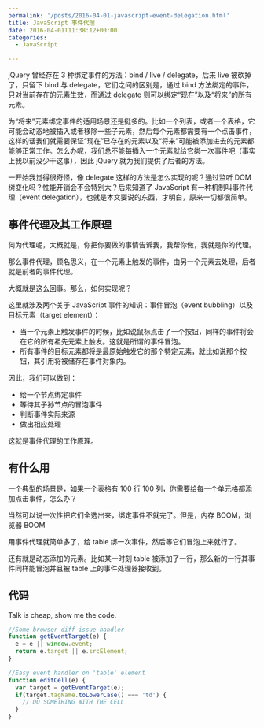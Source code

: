```yaml
---
permalink: '/posts/2016-04-01-javascript-event-delegation.html'
title: JavaScript 事件代理
date: 2016-04-01T11:38:12+00:00
categories:
  - JavaScript

---
```




jQuery 曾经存在 3 种绑定事件的方法：bind / live / delegate，后来 live 被砍掉了，只留下 bind 与 delegate，它们之间的区别是，通过 bind 方法绑定的事件，只对当前存在的元素生效，而通过 delegate 则可以绑定“现在”以及“将来”的所有元素。

为“将来”元素绑定事件的适用场景还是挺多的。比如一个列表，或者一个表格，它可能会动态地被插入或者移除一些子元素，然后每个元素都需要有一个点击事件，这样的话我们就需要保证“现在”已存在的元素以及“将来”可能被添加进去的元素都能够正常工作。怎么办呢，我们总不能每插入一个元素就给它绑一次事件吧（事实上我以前没少干这事），因此 jQuery 就为我们提供了后者的方法。

一开始我觉得很奇怪，像 delegate 这样的方法是怎么实现的呢？通过监听 DOM 树变化吗？性能开销会不会特别大？后来知道了 JavaScript 有一种机制叫事件代理（event delegation），也就是本文要说的东西，才明白，原来一切都很简单。

<!--more-->

## 事件代理及其工作原理

何为代理呢，大概就是，你把你要做的事情告诉我，我帮你做，我就是你的代理。

那么事件代理，顾名思义，在一个元素上触发的事件，由另一个元素去处理，后者就是前者的事件代理。

大概就是这么回事。那么，如何实现呢？

这里就涉及两个关于 JavaScript 事件的知识：事件冒泡（event bubbling）以及目标元素（target element）：

  * 当一个元素上触发事件的时候，比如说鼠标点击了一个按钮，同样的事件将会在它的所有祖先元素上触发。这就是所谓的事件冒泡。
  * 所有事件的目标元素都将是最原始触发它的那个特定元素，就比如说那个按钮，其引用将被储存在事件对象内。

因此，我们可以做到：

  * 给一个节点绑定事件
  * 等待其子孙节点的冒泡事件
  * 判断事件实际来源
  * 做出相应处理

这就是事件代理的工作原理。

## 有什么用

一个典型的场景是，如果一个表格有 100 行 100 列，你需要给每一个单元格都添加点击事件，怎么办？

当然可以说一次性把它们全选出来，绑定事件不就完了。但是，内存 BOOM，浏览器 BOOM

用事件代理就简单多了，给 table 绑一次事件，然后等它们冒泡上来就行了。

还有就是动态添加的元素。比如某一时刻 table 被添加了一行，那么新的一行其事件同样能冒泡并且被 table 上的事件处理器接收到。

## 代码

Talk is cheap, show me the code.

```javascript
//Some browser diff issue handler
function getEventTarget(e) {
  e = e || window.event;
  return e.target || e.srcElement;
}

//Easy event handler on 'table' element
function editCell(e) {
  var target = getEventTarget(e);
  if(target.tagName.toLowerCase() === 'td') {
    // DO SOMETHING WITH THE CELL
  }
}
```

&nbsp;
